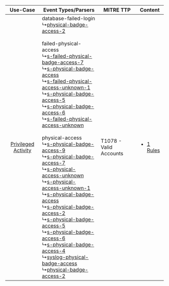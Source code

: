 |    Use-Case    | Event Types/Parsers    | MITRE TTP    | Content    |
|:----:| ---- | ---- | ---- |
| [Privileged Activity](../../../UseCases/uc_privileged_activity.md) |  database-failed-login<br> ↳[physical-badge-access-2](Ps/pC_physicalbadgeaccess2.md)<br><br> failed-physical-access<br> ↳[s-failed-physical-badge-access-7](Ps/pC_sfailedphysicalbadgeaccess7.md)<br> ↳[s-physical-badge-access](Ps/pC_sphysicalbadgeaccess.md)<br> ↳[s-failed-physical-access-unknown-1](Ps/pC_sfailedphysicalaccessunknown1.md)<br> ↳[s-physical-badge-access-5](Ps/pC_sphysicalbadgeaccess5.md)<br> ↳[s-physical-badge-access-6](Ps/pC_sphysicalbadgeaccess6.md)<br> ↳[s-failed-physical-access-unknown](Ps/pC_sfailedphysicalaccessunknown.md)<br><br> physical-access<br> ↳[s-physical-badge-access-9](Ps/pC_sphysicalbadgeaccess9.md)<br> ↳[s-physical-badge-access-7](Ps/pC_sphysicalbadgeaccess7.md)<br> ↳[s-physical-access-unknown](Ps/pC_sphysicalaccessunknown.md)<br> ↳[s-physical-access-unknown-1](Ps/pC_sphysicalaccessunknown1.md)<br> ↳[s-physical-badge-access](Ps/pC_sphysicalbadgeaccess.md)<br> ↳[s-physical-badge-access-2](Ps/pC_sphysicalbadgeaccess2.md)<br> ↳[s-physical-badge-access-5](Ps/pC_sphysicalbadgeaccess5.md)<br> ↳[s-physical-badge-access-6](Ps/pC_sphysicalbadgeaccess6.md)<br> ↳[s-physical-badge-access-4](Ps/pC_sphysicalbadgeaccess4.md)<br> ↳[syslog-physical-badge-access](Ps/pC_syslogphysicalbadgeaccess.md)<br> ↳[physical-badge-access-2](Ps/pC_physicalbadgeaccess2.md)<br> | T1078 - Valid Accounts<br> | [<ul><li>1 Rules</li></ul>](RM/r_m_badge_badge_Privileged_Activity.md) |